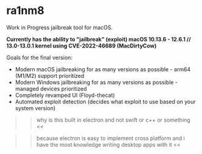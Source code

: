 # ra1nm8

Work in Progress jailbreak tool for macOS.

**Currently has the ability to "jailbreak" (exploit) macOS 10.13.6 - 12.6.1 // 13.0-13.0.1 kernel using 
CVE-2022-46689 (MacDirtyCow)**



Goals for the final version:


- Modern macOS jailbreaking for as many versions as possible - arm64 (M1/M2) support prioritized
- Modern Windows jailbreaking for as many versions as possible - managed devices prioritized
- Completely revamped UI (Floyd-thecat)
- Automated exploit detection (decides what exploit to use based on your system version)

>> why is this built in electron and not swift or c++ or something <<

>> because electron is easy to implement cross platform and i have the most knowledge writing desktop apps with it <<
